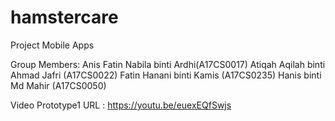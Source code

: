 # hamstercare
 Project Mobile Apps
 
 Group Members:
 Anis Fatin Nabila binti Ardhi(A17CS0017)
 Atiqah Aqilah binti Ahmad Jafri (A17CS0022)
 Fatin Hanani binti Kamis (A17CS0235)
 Hanis binti Md Mahir (A17CS0050)
 
 Video Prototype1 URL : https://youtu.be/euexEQfSwjs
 
 
